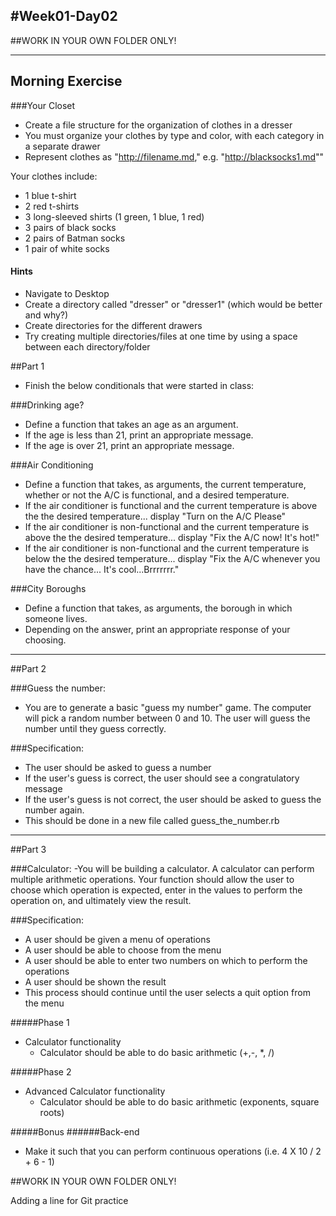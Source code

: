 #Week01-Day02
---
##WORK IN YOUR OWN FOLDER ONLY!


---

## Morning Exercise

###Your Closet

- Create a file structure for the organization of clothes in a dresser
- You must organize your clothes by type and color, with each category in a separate drawer
- Represent clothes as "http://filename.md," e.g. "http://blacksocks1.md""

Your clothes include:

- 1 blue t-shirt
- 2 red t-shirts
- 3 long-sleeved shirts (1 green, 1 blue, 1 red)
- 3 pairs of black socks
- 2 pairs of Batman  socks
- 1 pair of white socks


#### Hints

- Navigate to Desktop
- Create a directory called "dresser" or "dresser1" (which would be better and why?)
- Create directories for the different drawers
- Try creating multiple directories/files at one time by using a space between each directory/folder <noframes></noframes>

##Part 1
- Finish the below conditionals that were started in class:

###Drinking age?
- Define a function that takes an age as an argument.
- If the age is less than 21, print an appropriate message. 
- If the age is over 21, print an appropriate message.


###Air Conditioning
- Define a function that takes, as arguments, the current temperature, whether or not the A/C is functional, and a desired temperature.
- If the air conditioner is functional and the current temperature is above the the desired temperature... display "Turn on the A/C Please"
- If the air conditioner is non-functional and the current temperature is above the the desired temperature... display "Fix the A/C now!  It's hot!"
- If the air conditioner is non-functional and the current temperature is below the the desired temperature... display "Fix the A/C whenever you have the chance...  It's cool...Brrrrrrr."


###City Boroughs
- Define a function that takes, as arguments, the borough in which someone lives.
- Depending on the answer, print an appropriate response of your choosing.


---

##Part 2

###Guess the number:
- You are to generate a basic "guess my number" game.  The computer will pick a random number between 0 and 10.  The user will guess the number until they guess correctly.

###Specification:
- The user should be asked to guess a number
- If the user's guess is correct, the user should see a congratulatory message
- If the user's guess is not correct, the user should be asked to guess the number again.
- This should be done in a new file called guess_the_number.rb



---


##Part 3

###Calculator:
-You will be building a calculator.  A calculator can perform multiple arithmetic operations.  Your function should allow the user to choose which operation is expected, enter in the values to perform the operation on, and ultimately view the result.

###Specification:
- A user should be given a menu of operations
- A user should be able to choose from the menu
- A user should be able to enter two numbers on which to perform the operations
- A user should be shown the result
- This process should continue until the user selects a quit option from the menu

#####Phase 1
- Calculator functionality
	- Calculator should be able to do basic arithmetic (+,-, *, /)

#####Phase 2
- Advanced Calculator functionality
	- Calculator should be able to do basic arithmetic (exponents, square roots)

#####Bonus
######Back-end
- Make it such that you can perform continuous operations (i.e. 4 X 10 / 2 + 6 - 1)


##WORK IN YOUR OWN FOLDER ONLY!


Adding a line for Git practice